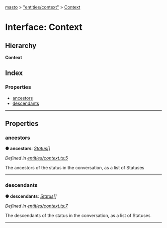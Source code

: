[masto](../README.md) > ["entities/context"](../modules/_entities_context_.md) > [Context](../interfaces/_entities_context_.context.md)

# Interface: Context

## Hierarchy

**Context**

## Index

### Properties

* [ancestors](_entities_context_.context.md#ancestors)
* [descendants](_entities_context_.context.md#descendants)

---

## Properties

<a id="ancestors"></a>

###  ancestors

**● ancestors**: *[Status](_entities_status_.status.md)[]*

*Defined in [entities/context.ts:5](https://github.com/neet/masto.js/blob/c1501e9/src/entities/context.ts#L5)*

The ancestors of the status in the conversation, as a list of Statuses

___
<a id="descendants"></a>

###  descendants

**● descendants**: *[Status](_entities_status_.status.md)[]*

*Defined in [entities/context.ts:7](https://github.com/neet/masto.js/blob/c1501e9/src/entities/context.ts#L7)*

The descendants of the status in the conversation, as a list of Statuses

___

